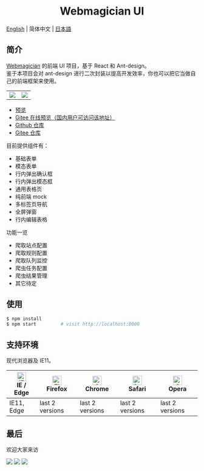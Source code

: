 <h1 align="center">Webmagician UI</h1>

[English](./README.md) | 简体中文 | [日本語](./README.ja-JP.md)

## 简介

[Webmagician](https://github.com/Jkanon/webmagician) 的前端 UI 项目，基于 React 和 Ant-design。<br/> 鉴于本项目会对 ant-design 进行二次封装以提高开发效率，你也可以把它当做自己的前端框架来使用。

<table>
    <tr>
    <td><img src="https://s2.ax1x.com/2019/10/10/u7RL7t.png"/></td>
    <td><img src="https://s2.ax1x.com/2019/10/19/KnsAFH.png"/></td>
    </tr>
</table>

- [预览](https://jkanon.github.io/webmagician-ui)
- [Gitee 在线预览（国内用户可访问该地址）](http://jkanon.gitee.io/webmagician-ui)
- [Github 仓库](https://github.com/Jkanon/webmagician-ui)
- [Gitee 仓库](https://gitee.com/Jkanon/webmagician-ui)

目前提供组件有：

- 基础表单
- 模态表单
- 行内弹出确认框
- 行内弹出模态框
- 通用表格页
- 纯前端 mock
- 多标签页导航
- 全屏弹窗
- 行内编辑表格

功能一览

- 爬取站点配置
- 爬取规则配置
- 爬取队列监控
- 爬虫任务配置
- 爬虫结果管理
- 其它待定

## 使用

```bash
$ npm install
$ npm start         # visit http://localhost:8000
```

## 支持环境

现代浏览器及 IE11。

| [<img src="https://raw.githubusercontent.com/alrra/browser-logos/master/src/edge/edge_48x48.png" alt="IE / Edge" width="24px" height="24px" />](http://godban.github.io/browsers-support-badges/)</br>IE / Edge | [<img src="https://raw.githubusercontent.com/alrra/browser-logos/master/src/firefox/firefox_48x48.png" alt="Firefox" width="24px" height="24px" />](http://godban.github.io/browsers-support-badges/)</br>Firefox | [<img src="https://raw.githubusercontent.com/alrra/browser-logos/master/src/chrome/chrome_48x48.png" alt="Chrome" width="24px" height="24px" />](http://godban.github.io/browsers-support-badges/)</br>Chrome | [<img src="https://raw.githubusercontent.com/alrra/browser-logos/master/src/safari/safari_48x48.png" alt="Safari" width="24px" height="24px" />](http://godban.github.io/browsers-support-badges/)</br>Safari | [<img src="https://raw.githubusercontent.com/alrra/browser-logos/master/src/opera/opera_48x48.png" alt="Opera" width="24px" height="24px" />](http://godban.github.io/browsers-support-badges/)</br>Opera |
| --- | --- | --- | --- | --- |
| IE11, Edge | last 2 versions | last 2 versions | last 2 versions | last 2 versions |

## 最后

欢迎大家来访

[![](https://img.shields.io/badge/%E7%AE%80-%40Jkanon-orange)](https://www.jianshu.com/u/53671b43e905) [![](https://img.shields.io/badge/%E7%A0%81%E4%BA%91-@Jkanon-C5212A)](https://gitee.com/Jkanon) [![](https://img.shields.io/badge/Github-@Jkanon-25292E.svg)](https://github.com/Jkanon)

